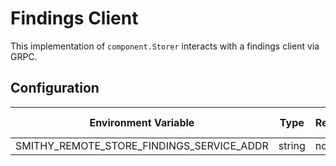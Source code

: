 # Findings Client

This implementation of `component.Storer` interacts with a findings 
client via GRPC.

## Configuration

| Environment Variable                | Type   | Required | Default                  | Possible Values          |
|-------------------------------------|--------|----------|--------------------------|--------------------------|
| SMITHY\_REMOTE\_STORE\_FINDINGS\_SERVICE\_ADDR    | string | no       | localhost:50051                        | -                        |
